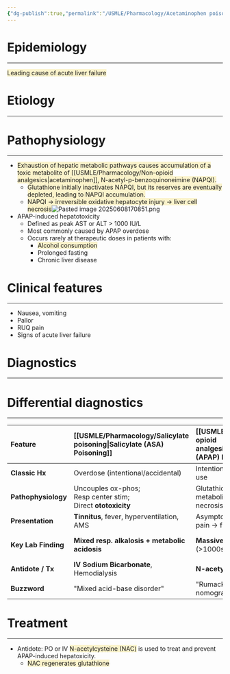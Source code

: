 ```yaml
---
{"dg-publish":true,"permalink":"/USMLE/Pharmacology/Acetaminophen poisoning/"}
---
```


# Epidemiology
---
<span style="background:rgba(240, 200, 0, 0.2)">Leading cause of acute liver failure</span>

# Etiology
---


# Pathophysiology
---
- <span style="background:rgba(240, 200, 0, 0.2)">Exhaustion of hepatic metabolic pathways causes accumulation of a toxic metabolite of [[USMLE/Pharmacology/Non-opioid analgesics\|acetaminophen]], N-acetyl-p-benzoquinoneimine (NAPQI).</span> 
	- <span style="background:rgba(240, 200, 0, 0.2)">Glutathione initially inactivates NAPQI, but its reserves are eventually depleted, leading to NAPQI accumulation.</span>
	- <span style="background:rgba(240, 200, 0, 0.2)">NAPQI → irreversible oxidative hepatocyte injury → liver cell necrosis</span>![Pasted image 20250608170851.png](/img/user/appendix/Pasted%20image%2020250608170851.png)
- APAP-induced hepatotoxicity
	- Defined as peak AST or ALT > 1000 IU/L
	- Most commonly caused by APAP overdose
	- Occurs rarely at therapeutic doses in patients with: 
		- <span style="background:rgba(240, 200, 0, 0.2)">Alcohol consumption</span>
		- Prolonged fasting
		- Chronic liver disease

# Clinical features
---
- Nausea, vomiting
- Pallor
- RUQ pain
- Signs of acute liver failure

# Diagnostics
---

# Differential diagnostics
---

| Feature             | [[USMLE/Pharmacology/Salicylate poisoning\|Salicylate (ASA) Poisoning]] | [[USMLE/Pharmacology/Non-opioid analgesics\|Acetaminophen]] (APAP) Poisoning           | [[USMLE/Pharmacology/Reye syndrome\|Reye Syndrome]]                                         |
| :------------------ | :--------------------------------------------------- | :------------------------------------------------------------------ | :-------------------------------------------------------- |
| **Classic Hx**      | Overdose (intentional/accidental)                    | Intentional OD; chronic EtOH use                                    | Child after viral illness + ASA use                       |
| **Pathophysiology** | Uncouples ox-phos; <br>Resp center stim;<br>Direct **ototoxicity**  | Glutathione depletion -> toxic metabolite (NAPQI) -> liver necrosis | Mitochondrial dysfunction -> fatty liver & encephalopathy |
| **Presentation**    | **Tinnitus**, fever, hyperventilation, AMS           | Asymptomatic initially -> RUQ pain -> fulminant liver failure       | Profuse vomiting, [[USMLE/Psychiatry/Delirium\|delirium]]/coma, **NO jaundice**      |
| **Key Lab Finding** | **Mixed resp. alkalosis + metabolic acidosis**       | **Massive AST/ALT elevation** (>1000s)                              | **[[USMLE/Biochemistry/Hyperammonemia\|Hyperammonemia]]**, elevated LFTs, [[USMLE/Endocrine/Hypoglycemia\|hypoglycemia]]   |
| **Antidote / Tx**   | **IV Sodium Bicarbonate**, Hemodialysis              | **N-acetylcysteine (NAC)**                                          | Supportive care (manage ICP, [[USMLE/Endocrine/Hypoglycemia\|hypoglycemia]])            |
| **Buzzword**        | "Mixed acid-base disorder"                           | "Rumack-Matthew nomogram"                                           | "Child + virus + aspirin"                                 |

# Treatment
---
- Antidote: PO or IV <span style="background:rgba(240, 200, 0, 0.2)">N-acetylcysteine (NAC)</span> is used to treat and prevent APAP-induced hepatoxicity.
	- <span style="background:rgba(240, 200, 0, 0.2)">NAC regenerates glutathione</span>
